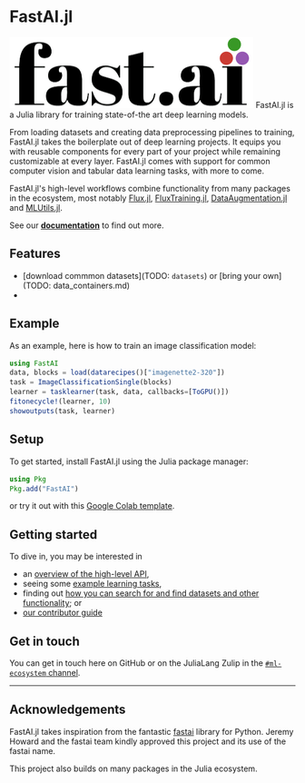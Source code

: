 # FastAI.jl

![](fastai-julia-logo.png)
FastAI.jl is a Julia library for training state-of-the art deep learning models.

From loading datasets and creating data preprocessing pipelines to training, FastAI.jl takes the boilerplate out of deep learning projects. It equips you with reusable components for every part of your project while remaining customizable at every layer. FastAI.jl comes with support for common computer vision and tabular data learning tasks, with more to come.

FastAI.jl's high-level workflows combine functionality from many packages in the ecosystem, most notably [Flux.jl](https://github.com/FluxML/Flux.jl), [FluxTraining.jl](https://github.com/FluxML/FluxTraining.jl), [DataAugmentation.jl](https://github.com/lorenzoh/DataAugmentation.jl) and [MLUtils.jl](https://github.com/JuliaML/MLUtils.jl).

See our [**documentation**](https://fluxml.ai/FastAI.jl) to find out more.

## Features

- [download commmon datasets](TODO: `datasets`) or [bring your own](TODO: data_containers.md)
- 

## Example

As an example, here is how to train an image classification model:

```julia
using FastAI
data, blocks = load(datarecipes()["imagenette2-320"])
task = ImageClassificationSingle(blocks)
learner = tasklearner(task, data, callbacks=[ToGPU()])
fitonecycle!(learner, 10)
showoutputs(task, learner)
```

## Setup

To get started, install FastAI.jl using the Julia package manager: 

```julia
using Pkg
Pkg.add("FastAI")
```

or try it out with this [Google Colab template](https://colab.research.google.com/gist/lorenzoh/2fdc91f9e42a15e633861c640c68e5e8).

## Getting started

To dive in, you may be interested in

- an [overview of the high-level API](https://fluxml.ai/FastAI.jl/dev/i/?id=documents%2Fdocs%2Fintroduction.md),
- seeing some [example learning tasks](https://fluxml.ai/FastAI.jl/dev/i/?id=documents%2Fnotebooks%2Fquickstart.ipynb),
- finding out [how you can search for and find datasets and other functionality](https://fluxml.ai/FastAI.jl/dev/i/?id=documents%2Fdocs%2Fdiscovery.md); or
- [our contributor guide](CONTRIBUTING.md)

## Get in touch

You can get in touch here on GitHub or on the JuliaLang Zulip in the [`#ml-ecosystem` channel](https://julialang.zulipchat.com/#narrow/stream/237432-ml-contributers).

---
## Acknowledgements

FastAI.jl takes inspiration from the fantastic [fastai](http://docs.fast.ai) library for Python. Jeremy Howard and the fastai team kindly approved this project and its use of the fastai name.

This project also builds on many packages in the Julia ecosystem.